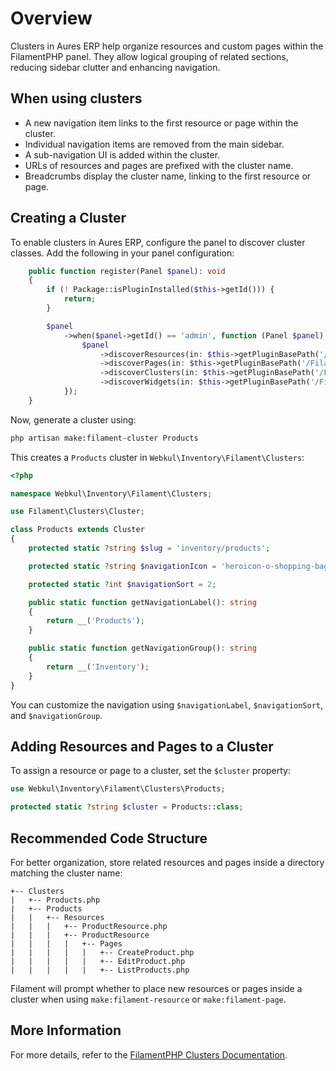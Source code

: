 # Overview

Clusters in Aures ERP help organize resources and custom pages within the FilamentPHP panel. They allow logical grouping of related sections, reducing sidebar clutter and enhancing navigation.

## When using clusters

- A new navigation item links to the first resource or page within the cluster.
- Individual navigation items are removed from the main sidebar.
- A sub-navigation UI is added within the cluster.
- URLs of resources and pages are prefixed with the cluster name.
- Breadcrumbs display the cluster name, linking to the first resource or page.

## Creating a Cluster

To enable clusters in Aures ERP, configure the panel to discover cluster classes. Add the following in your panel configuration:

```php
    public function register(Panel $panel): void
    {
        if (! Package::isPluginInstalled($this->getId())) {
            return;
        }

        $panel
            ->when($panel->getId() == 'admin', function (Panel $panel) {
                $panel
                    ->discoverResources(in: $this->getPluginBasePath('/Filament/Resources'), for: 'Webkul\\Inventory\\Filament\\Resources')
                    ->discoverPages(in: $this->getPluginBasePath('/Filament/Pages'), for: 'Webkul\\Inventory\\Filament\\Pages')
                    ->discoverClusters(in: $this->getPluginBasePath('/Filament/Clusters'), for: 'Webkul\\Inventory\\Filament\\Clusters')
                    ->discoverWidgets(in: $this->getPluginBasePath('/Filament/Widgets'), for: 'Webkul\\Inventory\\Filament\\Widgets');
            });
    }
```

Now, generate a cluster using:

```sh
php artisan make:filament-cluster Products
```

This creates a `Products` cluster in `Webkul\Inventory\Filament\Clusters`:

```php
<?php

namespace Webkul\Inventory\Filament\Clusters;

use Filament\Clusters\Cluster;

class Products extends Cluster
{
    protected static ?string $slug = 'inventory/products';

    protected static ?string $navigationIcon = 'heroicon-o-shopping-bag';

    protected static ?int $navigationSort = 2;

    public static function getNavigationLabel(): string
    {
        return __('Products');
    }

    public static function getNavigationGroup(): string
    {
        return __('Inventory');
    }
}

```

You can customize the navigation using `$navigationLabel`, `$navigationSort`, and `$navigationGroup`.

## Adding Resources and Pages to a Cluster

To assign a resource or page to a cluster, set the `$cluster` property:

```php
use Webkul\Inventory\Filament\Clusters\Products;

protected static ?string $cluster = Products::class;
```

## Recommended Code Structure

For better organization, store related resources and pages inside a directory matching the cluster name:

```
+-- Clusters
|   +-- Products.php
|   +-- Products
|   |   +-- Resources
|   |   |   +-- ProductResource.php
|   |   |   +-- ProductResource
|   |   |   |   +-- Pages
|   |   |   |   |   +-- CreateProduct.php
|   |   |   |   |   +-- EditProduct.php
|   |   |   |   |   +-- ListProducts.php
```

Filament will prompt whether to place new resources or pages inside a cluster when using `make:filament-resource` or `make:filament-page`.

## More Information

For more details, refer to the [FilamentPHP Clusters Documentation](https://filamentphp.com/docs/3.x/panels/clusters).
